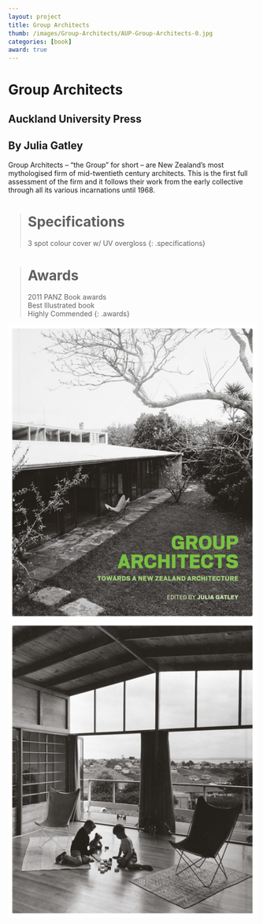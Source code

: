 ```yaml
---
layout: project
title: Group Architects
thumb: /images/Group-Architects/AUP-Group-Architects-0.jpg
categories: [book]
award: true
---
```


# Group Architects

## Auckland University Press

## By Julia Gatley

Group Architects – “the Group” for short – are New Zealand’s most mythologised firm of mid-twentieth century architects. This is the first full assessment of the firm and it follows their work from the early collective through all its various incarnations until 1968.

> # Specifications
> 3 spot colour cover w/ UV overgloss
{: .specifications}

> # Awards
> 2011 PANZ Book awards  
> Best Illustrated book  
> Highly Commended
{: .awards}

![](/images/Group-Architects/AUP-Group-Architects-1.jpg)
![](/images/Group-Architects/AUP-Group-Architects-2.jpg)